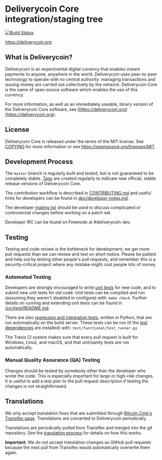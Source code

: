 Deliverycoin Core integration/staging tree
=====================================

[![Build Status](https://travis-ci.org/deliverycoin-project/deliverycoin.svg?branch=master)](https://travis-ci.org/deliverycoin-project/deliverycoin)

https://deliverycoin.org

What is Deliverycoin?
----------------

Deliverycoin is an experimental digital currency that enables instant payments to
anyone, anywhere in the world. Deliverycoin uses peer-to-peer technology to operate
with no central authority: managing transactions and issuing money are carried
out collectively by the network. Deliverycoin Core is the name of open source
software which enables the use of this currency.

For more information, as well as an immediately useable, binary version of
the Deliverycoin Core software, see [https://deliverycoin.org](https://deliverycoin.org).

License
-------

Deliverycoin Core is released under the terms of the MIT license. See [COPYING](COPYING) for more
information or see https://opensource.org/licenses/MIT.

Development Process
-------------------

The `master` branch is regularly built and tested, but is not guaranteed to be
completely stable. [Tags](https://github.com/deliverycoin-project/deliverycoin/tags) are created
regularly to indicate new official, stable release versions of Deliverycoin Core.

The contribution workflow is described in [CONTRIBUTING.md](CONTRIBUTING.md)
and useful hints for developers can be found in [doc/developer-notes.md](doc/developer-notes.md).

The developer [mailing list](https://groups.google.com/forum/#!forum/deliverycoin-dev)
should be used to discuss complicated or controversial changes before working
on a patch set.

Developer IRC can be found on Freenode at #deliverycoin-dev.

Testing
-------

Testing and code review is the bottleneck for development; we get more pull
requests than we can review and test on short notice. Please be patient and help out by testing
other people's pull requests, and remember this is a security-critical project where any mistake might cost people
lots of money.

### Automated Testing

Developers are strongly encouraged to write [unit tests](src/test/README.md) for new code, and to
submit new unit tests for old code. Unit tests can be compiled and run
(assuming they weren't disabled in configure) with: `make check`. Further details on running
and extending unit tests can be found in [/src/test/README.md](/src/test/README.md).

There are also [regression and integration tests](/test), written
in Python, that are run automatically on the build server.
These tests can be run (if the [test dependencies](/test) are installed) with: `test/functional/test_runner.py`

The Travis CI system makes sure that every pull request is built for Windows, Linux, and macOS, and that unit/sanity tests are run automatically.

### Manual Quality Assurance (QA) Testing

Changes should be tested by somebody other than the developer who wrote the
code. This is especially important for large or high-risk changes. It is useful
to add a test plan to the pull request description if testing the changes is
not straightforward.

Translations
------------

We only accept translation fixes that are submitted through [Bitcoin Core's Transifex page](https://www.transifex.com/projects/p/bitcoin/).
Translations are converted to Deliverycoin periodically.

Translations are periodically pulled from Transifex and merged into the git repository. See the
[translation process](doc/translation_process.md) for details on how this works.

**Important**: We do not accept translation changes as GitHub pull requests because the next
pull from Transifex would automatically overwrite them again.
